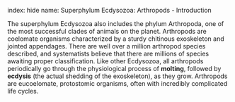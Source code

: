 index: hide
name: Superphylum Ecdysozoa: Arthropods - Introduction

The superphylum Ecdysozoa also includes the phylum Arthropoda, one of the most successful clades of animals on the planet. Arthropods are coelomate organisms characterized by a sturdy chitinous exoskeleton and jointed appendages. There are well over a million arthropod species described, and systematists believe that there are millions of species awaiting proper classification. Like other Ecdysozoa, all arthropods periodically go through the physiological process of  **molting**, followed by  **ecdysis** (the actual shedding of the exoskeleton), as they grow. Arthropods are eucoelomate, protostomic organisms, often with incredibly complicated life cycles.
